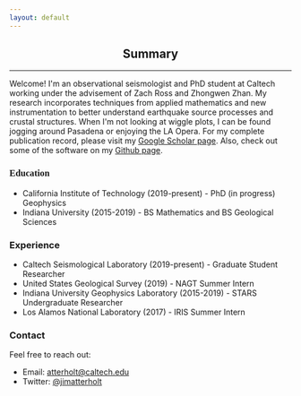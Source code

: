 ```yaml
---
layout: default
---
```

<h2 align="center">
  Summary
</h2>

* * *

Welcome! I'm an observational seismologist and PhD student at Caltech working under the advisement of Zach Ross and Zhongwen Zhan. My research incorporates techniques from applied mathematics and new instrumentation to better understand earthquake source processes and crustal structures. When I'm not looking at wiggle plots, I can be found jogging around Pasadena or enjoying the LA Opera. For my complete publication record, please visit my [Google Scholar page](https://scholar.google.com/citations?user=1rW1gSwAAAAJ&hl=en&oi=ao). Also, check out some of the software on my [Github page](https://github.com/atterholt).

<h3><font face="Times New Roman">
  Education
</font></h3>

*   California Institute of Technology (2019-present) - PhD (in progress) Geophysics
*   Indiana University (2015-2019) - BS Mathematics and BS Geological Sciences

<h3>
  Experience
</h3>

*   Caltech Seismological Laboratory (2019-present) - Graduate Student Researcher
*   United States Geological Survey (2019) - NAGT Summer Intern
*   Indiana University Geophysics Laboratory (2015-2019) - STARS Undergraduate Researcher
*   Los Alamos National Laboratory (2017) - IRIS Summer Intern

<h3>
  Contact
</h3>

Feel free to reach out:

*   Email: atterholt@caltech.edu
*   Twitter: [@jimatterholt](https://twitter.com/jimatterholt?lang=en)
